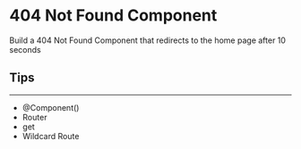 # 404 Not Found Component

Build a 404 Not Found Component that redirects to the home page after 10 seconds

## Tips

---

- @Component()
- Router
- get
- Wildcard Route
